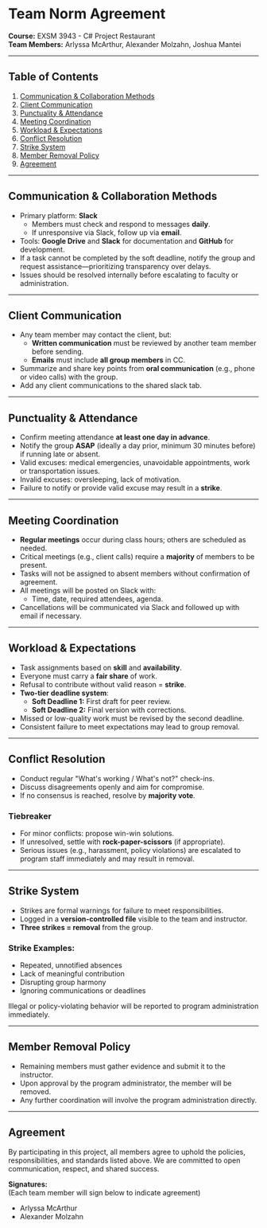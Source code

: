 # Team Norm Agreement

**Course:** EXSM 3943 - C# Project Restaurant  
**Team Members:** Arlyssa McArthur, Alexander Molzahn, Joshua Mantei

---

## Table of Contents

1. [Communication & Collaboration Methods](#communication--collaboration-methods)  
2. [Client Communication](#client-communication)  
3. [Punctuality & Attendance](#punctuality--attendance)  
4. [Meeting Coordination](#meeting-coordination)  
5. [Workload & Expectations](#workload--expectations)  
6. [Conflict Resolution](#conflict-resolution)  
7. [Strike System](#strike-system)  
8. [Member Removal Policy](#member-removal-policy)  
9. [Agreement](#agreement)  

---

## Communication & Collaboration Methods

- Primary platform: **Slack**
  - Members must check and respond to messages **daily**.
  - If unresponsive via Slack, follow up via **email**.
- Tools: **Google Drive** and **Slack** for documentation and **GitHub** for development.
- If a task cannot be completed by the soft deadline, notify the group and request assistance—prioritizing transparency over delays.
- Issues should be resolved internally before escalating to faculty or administration.

---

## Client Communication

- Any team member may contact the client, but:
  - **Written communication** must be reviewed by another team member before sending.
  - **Emails** must include **all group members** in CC.
- Summarize and share key points from **oral communication** (e.g., phone or video calls) with the group.
- Add any client communications to the shared slack tab.

---

## Punctuality & Attendance

- Confirm meeting attendance **at least one day in advance**.
- Notify the group **ASAP** (ideally a day prior, minimum 30 minutes before) if running late or absent.
- Valid excuses: medical emergencies, unavoidable appointments, work or transportation issues.
- Invalid excuses: oversleeping, lack of motivation.
- Failure to notify or provide valid excuse may result in a **strike**.

---

## Meeting Coordination

- **Regular meetings** occur during class hours; others are scheduled as needed.
- Critical meetings (e.g., client calls) require a **majority** of members to be present.
- Tasks will not be assigned to absent members without confirmation of agreement.
- All meetings will be posted on Slack with:
  - Time, date, required attendees, agenda.
- Cancellations will be communicated via Slack and followed up with email if necessary.

---

## Workload & Expectations

- Task assignments based on **skill** and **availability**.
- Everyone must carry a **fair share** of work.
- Refusal to contribute without valid reason = **strike**.
- **Two-tier deadline system**:
  - **Soft Deadline 1:** First draft for peer review.
  - **Soft Deadline 2:** Final version with corrections.
- Missed or low-quality work must be revised by the second deadline.
- Consistent failure to meet expectations may lead to group removal.

---

## Conflict Resolution

- Conduct regular "What's working / What's not?" check-ins.
- Discuss disagreements openly and aim for compromise.
- If no consensus is reached, resolve by **majority vote**.

### Tiebreaker
- For minor conflicts: propose win-win solutions.
- If unresolved, settle with **rock-paper-scissors** (if appropriate).
- Serious issues (e.g., harassment, policy violations) are escalated to program staff immediately and may result in removal.

---

## Strike System

- Strikes are formal warnings for failure to meet responsibilities.
- Logged in a **version-controlled file** visible to the team and instructor.
- **Three strikes = removal** from the group.

### Strike Examples:
- Repeated, unnotified absences
- Lack of meaningful contribution
- Disrupting group harmony
- Ignoring communications or deadlines

Illegal or policy-violating behavior will be reported to program administration immediately.

---

## Member Removal Policy

- Remaining members must gather evidence and submit it to the instructor.
- Upon approval by the program administrator, the member will be removed.
- Any further coordination will involve the program administration directly.

---

## Agreement

By participating in this project, all members agree to uphold the policies, responsibilities, and standards listed above. We are committed to open communication, respect, and shared success.

**Signatures:**  
(Each team member will sign below to indicate agreement)

- Arlyssa McArthur 
- Alexander Molzahn
